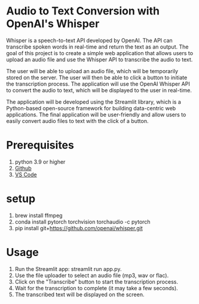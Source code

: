 # Audio to Text Conversion with OpenAI's Whisper
Whisper is a speech-to-text API developed by OpenAI. The API can transcribe spoken words in real-time and return the text as an output. The goal of this project is to create a simple web application that allows users to upload an audio file and use the Whisper API to transcribe the audio to text.

The user will be able to upload an audio file, which will be temporarily stored on the server. The user will then be able to click a button to initiate the transcription process. The application will use the OpenAI Whisper API to convert the audio to text, which will be displayed to the user in real-time.

The application will be developed using the Streamlit library, which is a Python-based open-source framework for building data-centric web applications. The final application will be user-friendly and allow users to easily convert audio files to text with the click of a button.
# Prerequisites
1. python 3.9 or higher
2. [Github](https://github.com/)
3. [VS Code](https://code.visualstudio.com/)

# setup
1. brew install ffmpeg    
2. conda install pytorch torchvision torchaudio -c pytorch
3. pip install git+https://github.com/openai/whisper.git 


# Usage
1. Run the Streamlit app: streamlit run app.py.
2. Use the file uploader to select an audio file (mp3, wav or flac).
3. Click on the "Transcribe" button to start the transcription process.
4. Wait for the transcription to complete (it may take a few seconds).
5. The transcribed text will be displayed on the screen.
